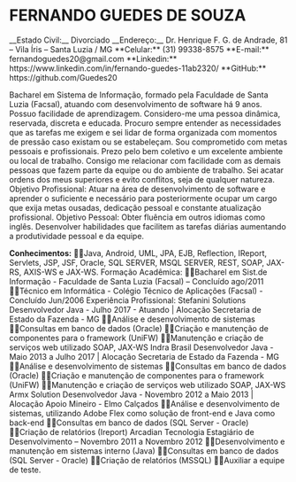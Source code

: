 <h1> FERNANDO GUEDES DE SOUZA</h1>
__Estado Civil:__ Divorciado
__Endereço:__ Dr. Henrique F. G. de Andrade, 81 – Vila Íris – Santa Luzia / MG
**Celular:** (31) 99338-8575
**E-mail:** fernandoguedes20@gmail.com
**Linkedin:** https://www.linkedin.com/in/fernando-guedes-11ab2320/
**GitHub:** https://github.com/Guedes20

Bacharel em Sistema de Informação, formado pela Faculdade de Santa Luzia (Facsal), atuando com
desenvolvimento de software há 9 anos. Possuo facilidade de aprendizagem. Considero-me uma pessoa dinâmica,
reservada, discreta e educada. Procuro sempre entender as necessidades que as tarefas me exigem e sei lidar de
forma organizada com momentos de pressão caso existam ou se estabeleçam. Sou comprometido com metas
pessoais e profissionais. Prezo pelo bem coletivo e um excelente ambiente ou local de trabalho. Consigo me
relacionar com facilidade com as demais pessoas que fazem parte da equipe ou do ambiente de trabalho. Sei acatar
ordens dos meus superiores e evito conflitos, seja de qualquer natureza.
Objetivo Profissional: Atuar na área de desenvolvimento de software e aprender o suficiente e necessário para
posteriormente ocupar um cargo que exija metas ousadas, dedicação pessoal e constante atualização profissional.
Objetivo Pessoal: Obter fluência em outros idiomas como inglês. Desenvolver habilidades que facilitem as tarefas
diárias aumentando a produtividade pessoal e da equipe.


__Conhecimentos:__
Java, Android, UML, JPA, EJB, Reflection, IReport, Servlets, JSP, JSF, Oracle, SQL SERVER,
MSQL SERVER, REST, SOAP, JAX-RS, AXIS-WS e JAX-WS.
Formação Acadêmica:
Bacharel em Sist.de Informação - Faculdade de Santa Luzia (Facsal) – Concluído ago/2011
Técnico em Informática - Colégio Técnico de Aplicações (Facsal) - Concluído Jun/2006
Experiência Profissional:
Stefanini Solutions
Desenvolvedor Java - Julho 2017 - Atuando | Alocação Secretaria de Estado da Fazenda - MG
Análise e desenvolvimento de sistemas
Consultas em banco de dados (Oracle)
Criação e manutenção de componentes para o framework (UniFW)
Manutenção e criação de serviços web utilizado SOAP, JAX-WS
Indra Brasil
Desenvolvedor Java - Maio 2013 a Julho 2017 | Alocação Secretaria de Estado da Fazenda - MG
Análise e desenvolvimento de sistemas
Consultas em banco de dados (Oracle)
Criação e manutenção de componentes para o framework (UniFW)
Manutenção e criação de serviços web utilizado SOAP, JAX-WS
Armx Solution
Desenvolvedor Java - Novembro 2012 a Maio 2013 | Alocação Apoio Mineiro - Elmo Calçados
Análise e desenvolvimento de sistemas, utilizando Adobe Flex como solução de front-end e Java como back-end
Consultas em banco de dados (SQL Server - Oracle)
Criação de relatórios (Ireport)
Arcadian Tecnologia
Estagiário de Desenvolvimento – Novembro 2011 a Novembro 2012
Desenvolvimento e manutenção em sistemas interno (Java)
Consultas em banco de dados (SQL Server - Oracle)
Criação de relatórios (MSSQL)
Auxiliar a equipe de teste. 
